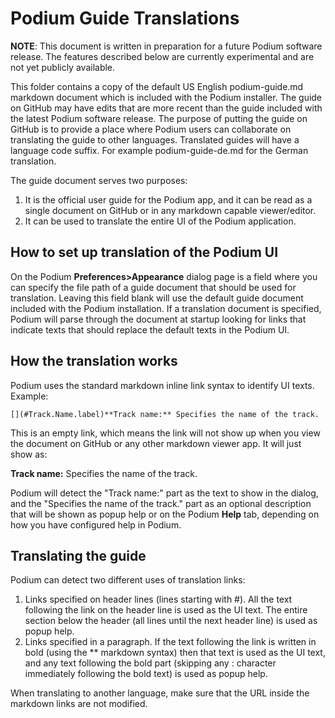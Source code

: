 # Podium Guide Translations

**NOTE**: This document is written in preparation for a future Podium software release. The features described below are currently experimental and are not yet publicly available.

This folder contains a copy of the default US English podium-guide.md markdown document which is included with the Podium installer. The guide on GitHub may have edits that are more recent than the guide included with the latest Podium software release. The purpose of putting the guide on GitHub is to provide a place where Podium users can collaborate on translating the guide to other languages. Translated guides will have a language code suffix. For example podium-guide-de.md for the German translation.

The guide document serves two purposes:
1. It is the official user guide for the Podium app, and it can be read as a single document on GitHub or in any markdown capable viewer/editor.
2. It can be used to translate the entire UI of the Podium application.

## How to set up translation of the Podium UI

On the Podium **Preferences>Appearance** dialog page is a field where you can specify the file path of a guide document that should be used for translation. Leaving this field blank will use the default guide document included with the Podium installation. If a translation document is specified, Podium will parse through the document at startup looking for links that indicate texts that should replace the default texts in the Podium UI.

## How the translation works

Podium uses the standard markdown inline link syntax to identify UI texts. Example:

    [](#Track.Name.label)**Track name:** Specifies the name of the track.

This is an empty link, which means the link will not show up when you view the document on GitHub or any other markdown viewer app. It will just show as:

[](#Track.Name.label)**Track name:** Specifies the name of the track.

Podium will detect the "Track name:" part as the text to show in the dialog, and the "Specifies the name of the track." part as an optional description that will be shown as popup help or on the Podium **Help** tab, depending on how you have configured help in Podium.

## Translating the guide

Podium can detect two different uses of translation links:

1. Links specified on header lines (lines starting with #). All the text following the link on the header line is used as the UI text. The entire section below the header (all lines until the next header line) is used as popup help.
2. Links specified in a paragraph. If the text following the link is written in bold (using the \*\* markdown syntax) then that text is used as the UI text, and any text following the bold part (skipping any : character immediately following the bold text) is used as popup help.

When translating to another language, make sure that the URL inside the markdown links are not modified.